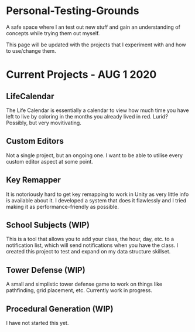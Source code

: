 # Personal-Testing-Grounds
 A safe space where I an test out new stuff and gain an understanding of concepts while trying them out myself.
 
 This page will be updated with the projects that I experiment with and how to use/change them.


# Current Projects - AUG 1 2020

## LifeCalendar
The Life Calendar is essentially a calendar to view how much time you have left to live by coloring in the months you already lived in red. Lurid? Possibly, but very movitivating.

## Custom Editors
Not a single project, but an ongoing one. I want to be able to utilise every custom editor aspect at some point.

## Key Remapper 
It is notoriously hard to get key remapping to work in Unity as very little info is available about it. I developed a system that does it flawlessly and I tried making it as performance-friendly as possible.

## School Subjects (WIP)
This is a tool that allows you to add your class, the hour, day, etc. to a notification list, which will send notifications when you have the class. I created this project to test and expand on my data structure skillset.

## Tower Defense (WIP)
A small and simplistic tower defense game to work on things like pathfinding, grid placement, etc. Currently work in progress.

## Procedural Generation (WIP)
I have not started this yet.
